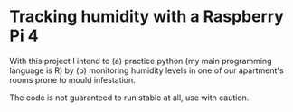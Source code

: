 # Tracking humidity with a Raspberry Pi 4

With this project I intend to (a) practice python (my main programming language is R) by (b) monitoring humidity levels
in one of our apartment's rooms prone to mould infestation.

The code is not guaranteed to run stable at all, use with caution.
